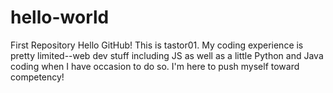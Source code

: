 # hello-world
First Repository
Hello GitHub!
This is tastor01. My coding experience is pretty limited--web dev stuff including JS as well as a little Python and Java coding when I have occasion to do so. I'm here to push myself toward competency! 
